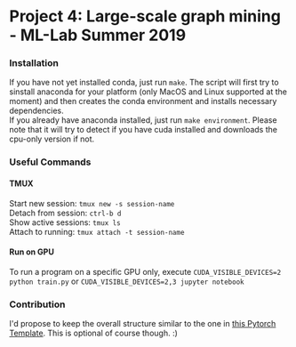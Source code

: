 # Project 4: Large-scale graph mining - ML-Lab Summer 2019


### Installation
If you have not yet installed conda, just run `make`. The script will first try to sinstall anaconda for your platform 
(only MacOS and Linux supported at the moment) and then creates the conda environment and installs necessary dependencies.  
If you already have anaconda installed, just run `make environment`.
Please note that it will try to detect if you have cuda installed and downloads the cpu-only version if not.

### Useful Commands
#### TMUX
Start new session: `tmux new -s session-name`  
Detach from session: `ctrl-b d`   
Show active sessions: `tmux ls`  
Attach to running: `tmux attach -t session-name`  

#### Run on GPU
To run a program on a specific GPU only, execute
`CUDA_VISIBLE_DEVICES=2 python train.py` or `CUDA_VISIBLE_DEVICES=2,3 jupyter notebook`


### Contribution
I'd propose to keep the overall structure similar to the one 
in [this Pytorch Template](https://github.com/victoresque/pytorch-template). This is optional of course though. :)